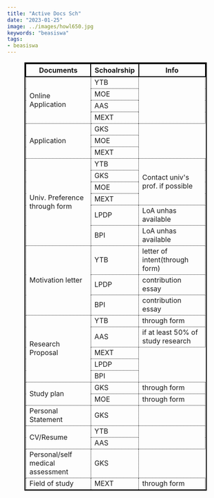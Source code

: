 ```yaml
---
title: "Active Docs Sch"
date: "2023-01-25"
image: ../images/howl650.jpg
keywords: "beasiswa"
tags:
- beasiswa
---
```


<style>
table, th {
  border: 2px solid black;
  border-collapse: collapse;
  margin-left: auto;
  margin-right: auto;
}
td {
  border: 1px dotted black;
  border-collapse: collapse;
}
</style>

<table style="width:84%">
<tr>
<th>Documents</th>
<th>Schoalrship</th>
<th>Info</th>
</tr>

   <tr>
    <td rowspan="4">Online Application</td>
    <td>YTB</td>
    <td rowspan="4"></td>
  </tr>
  <tr>
    <td>MOE</td>
  </tr>
  <tr>
    <td>AAS</td>
  </tr>
  <tr>
    <td>MEXT</td>
  </tr>

   <tr>
    <td rowspan="3">Application</td>
    <td>GKS</td>
  </tr>
  <tr>
    <td>MOE</td>
  </tr>
  <tr>
    <td>MEXT</td>
  </tr>

   <tr>
    <td rowspan="6">Univ. Preference through form</td>
    <td>YTB</td>
    <td rowspan="4">Contact univ's prof. if possible</td>
  </tr>
  <tr>
    <td>GKS</td>
  </tr>
  <tr>
    <td>MOE</td>
  </tr>
  <tr>
    <td>MEXT</td>
  </tr>
  <tr>
    <td>LPDP</td>
    <td>LoA unhas available</td>
  </tr>
  <tr>
    <td>BPI</td>
    <td>LoA unhas available</td>
  </tr>

   <tr>
    <td rowspan="3">Motivation letter</td>
    <td>YTB</td>
    <td>letter of intent(through form)</td>
  </tr>
  <tr>
    <td>LPDP</td>
    <td>contribution essay</td>
  </tr>
  <tr>
    <td>BPI</td>
    <td>contribution essay</td>
  </tr>


   <tr>
    <td rowspan="5">Research Proposal</td>
    <td>YTB</td>
    <td>through form</td>
  </tr>
  <tr>
    <td>AAS</td>
    <td>if at least 50% of study research</td>
  </tr>
  <tr>
    <td>MEXT</td>
  </tr>
  <tr>
    <td>LPDP</td>
  </tr>
  <tr>
    <td>BPI</td>
  </tr>

   <tr>
    <td rowspan="2">Study plan</td>
    <td>GKS</td>
    <td>through form</td>
  </tr>
  <tr>
    <td>MOE</td>
    <td>through form</td>
  </tr>

   <tr>
    <td>Personal Statement</td>
    <td>GKS</td>
    <td></td>
  </tr>

   <tr>
    <td rowspan="2">CV/Resume</td>
    <td>YTB</td>
    <td rowspan="2"></td>
  </tr>
  <tr>
    <td>AAS</td>
  </tr>
   <tr>
    <td>Personal/self medical assessment</td>
    <td>GKS</td>
  </tr>

   <tr>
    <td>Field of study</td>
    <td>MEXT</td>
    <td>through form</td>
  </tr>


</table>
